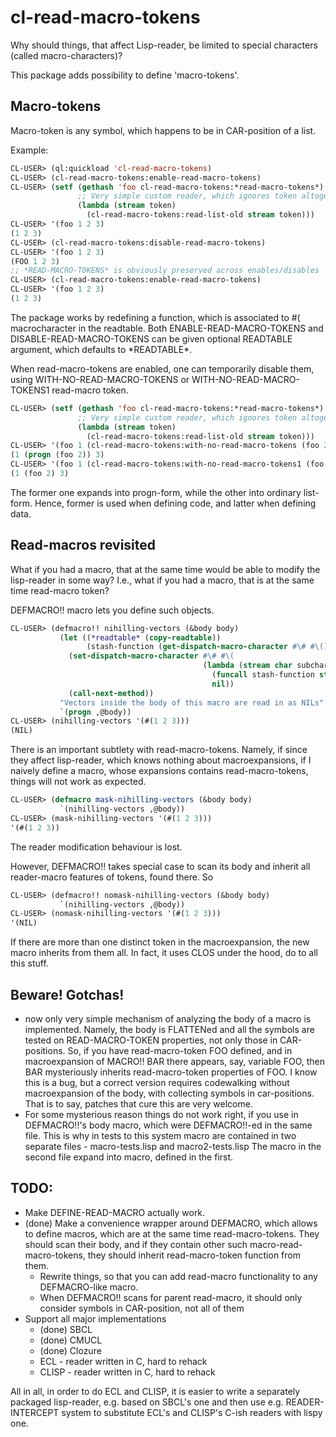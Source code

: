 cl-read-macro-tokens
====================

Why should things, that affect Lisp-reader, be limited to special characters (called macro-characters)?

This package adds possibility to define 'macro-tokens'.

Macro-tokens
------------

Macro-token is any symbol, which happens to be in CAR-position of a list.

Example:
```lisp
CL-USER> (ql:quickload 'cl-read-macro-tokens)
CL-USER> (cl-read-macro-tokens:enable-read-macro-tokens)
CL-USER> (setf (gethash 'foo cl-read-macro-tokens:*read-macro-tokens*)
               ;; Very simple custom reader, which ignores token altogether
               (lambda (stream token)
                 (cl-read-macro-tokens:read-list-old stream token)))
CL-USER> '(foo 1 2 3)
(1 2 3)
CL-USER> (cl-read-macro-tokens:disable-read-macro-tokens)
CL-USER> '(foo 1 2 3)
(FOO 1 2 3)
;; *READ-MACRO-TOKENS* is obviously preserved across enables/disables
CL-USER> (cl-read-macro-tokens:enable-read-macro-tokens)
CL-USER> '(foo 1 2 3)
(1 2 3)
```
The package works by redefining a function, which is associated to #\( macrocharacter in the readtable.
Both ENABLE-READ-MACRO-TOKENS and DISABLE-READ-MACRO-TOKENS can be given optional READTABLE argument,
which defaults to \*READTABLE\*.

When read-macro-tokens are enabled, one can temporarily disable them, using
WITH-NO-READ-MACRO-TOKENS or WITH-NO-READ-MACRO-TOKENS1 read-macro token.

```lisp
CL-USER> (setf (gethash 'foo cl-read-macro-tokens:*read-macro-tokens*)
               ;; Very simple custom reader, which ignores token altogether
               (lambda (stream token)
                 (cl-read-macro-tokens:read-list-old stream token)))
CL-USER> '(foo 1 (cl-read-macro-tokens:with-no-read-macro-tokens (foo 2) 3))
(1 (progn (foo 2)) 3)
CL-USER> '(foo 1 (cl-read-macro-tokens:with-no-read-macro-tokens1 (foo 2) 3))
(1 (foo 2) 3)
```

The former one expands into progn-form, while the other into ordinary list-form.
Hence, former is used when defining code, and latter when defining data.

Read-macros revisited
---------------------

What if you had a macro, that at the same time would be able to modify the lisp-reader in some way?
I.e., what if you had a macro, that is at the same time read-macro token?

DEFMACRO!! macro lets you define such objects.

```lisp
CL-USER> (defmacro!! nihilling-vectors (&body body)
           (let ((*readtable* (copy-readtable))
                 (stash-function (get-dispatch-macro-character #\# #\()))
             (set-dispatch-macro-character #\# #\(
                                           (lambda (stream char subchar)
                                             (funcall stash-function stream char subchar)
                                             nil))
             (call-next-method))
           "Vectors inside the body of this macro are read in as NILs"
           `(progn ,@body))
CL-USER> (nihilling-vectors '(#(1 2 3)))
(NIL)
```

There is an important subtlety with read-macro-tokens. Namely, if since they affect
lisp-reader, which knows nothing about macroexpansions, if I naively define a macro,
whose expansions contains read-macro-tokens, things will not work as expected.

```lisp
CL-USER> (defmacro mask-nihilling-vectors (&body body)
           `(nihilling-vectors ,@body))
CL-USER> (mask-nihilling-vectors '(#(1 2 3)))
'(#(1 2 3))
```

The reader modification behaviour is lost.

However, DEFMACRO!! takes special case to scan its body and inherit all reader-macro
features of tokens, found there. So

```lisp
CL-USER> (defmacro!! nomask-nihilling-vectors (&body body)
           `(nihilling-vectors ,@body))
CL-USER> (nomask-nihilling-vectors '(#(1 2 3)))
'(NIL)
```

If there are more than one distinct token in the macroexpansion, the new macro inherits
from them all. In fact, it uses CLOS under the hood, do to all this stuff.

Beware! Gotchas!
--------------

  - now only very simple mechanism of analyzing the body of a macro is implemented.
    Namely, the body is FLATTENed and all the symbols are tested on READ-MACRO-TOKEN properties,
    not only those in CAR-positions.
    So, if you have read-macro-token FOO defined, and in macroexpansion of
    MACRO!! BAR there appears, say, variable FOO, then BAR mysteriously inherits
    read-macro-token properties of FOO.
    I know this is a bug, but a correct version requires codewalking without macroexpansion of
    the body, with collecting symbols in car-positions.
    That is to say, patches that cure this are very welcome.
  - For some mysterious reason things do not work right, if you use
    in DEFMACRO!!'s body macro, which were DEFMACRO!!-ed in the same file.
    This is why in tests to this system macro are contained in two separate files - macro-tests.lisp
    and macro2-tests.lisp
    The macro in the second file expand into macro, defined in the first.
    

TODO:
-----

  - Make DEFINE-READ-MACRO actually work.
  - (done) Make a convenience wrapper around DEFMACRO, which allows to define macros,
    which are at the same time read-macro-tokens.
    They should scan their body, and if they contain other such macro-read-macro-tokens,
    they should inherit read-macro-token function from them.
    - Rewrite things, so that you can add read-macro functionality to any DEFMACRO-like macro.
    - When DEFMACRO!! scans for parent read-macro, it should only consider symbols in CAR-position, not
      all of them
  - Support all major implementations
    - (done) SBCL
    - (done) CMUCL
    - (done) Clozure
    - ECL - reader written in C, hard to rehack
    - CLISP - reader written in C, hard to rehack

All in all, in order to do ECL and CLISP, it is easier to write a separately packaged lisp-reader,
e.g. based on SBCL's one and then use e.g. READER-INTERCEPT system to substitute ECL's and CLISP's
C-ish readers with lispy one.